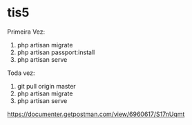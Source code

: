 # tis5

Primeira Vez:

1) php artisan migrate
2) php artisan passport:install
3) php artisan serve

Toda vez:

1) git pull origin master
2) php artisan migrate
3) php artisan serve


https://documenter.getpostman.com/view/6960617/S17nUqmt
